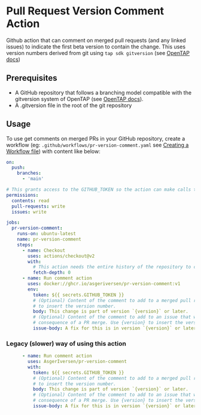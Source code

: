 # Pull Request Version Comment Action

Github action that can comment on merged pull requests (and any linked issues) to indicate the first beta version to contain the change. 
This uses version numbers derived from git using `tap sdk gitversion` (see [OpenTAP docs](https://doc.opentap.io/Developer%20Guide/Plugin%20Packaging%20and%20Versioning/#git-assisted-versioning))

## Prerequisites

* A GitHub repository that follows a branching model compatible with the gitversion system of OpenTAP (see [OpenTAP docs](https://doc.opentap.io/Developer%20Guide/Plugin%20Packaging%20and%20Versioning/#git-assisted-versioning)).
* A .gitversion file in the root of the git repository

## Usage

To use get comments on merged PRs in your GitHub repository, create a workflow (eg: `.github/workflows/pr-version-comment.yaml` see [Creating a Workflow file](https://help.github.com/en/articles/configuring-a-workflow#creating-a-workflow-file)) with content like below:


```yaml
on:
  push:
    branches:
      - 'main'

# This grants access to the GITHUB_TOKEN so the action can make calls to GitHub's rest API
permissions:
  contents: read
  pull-requests: write
  issues: write

jobs:
  pr-version-comment:
    runs-on: ubuntu-latest
    name: pr-version-comment
    steps:
      - name: Checkout
        uses: actions/checkout@v2
        with:
          # This action needs the entire history of the repository to calculate the version
          fetch-depth: 0
      - name: Run comment action
        uses: docker://ghcr.io/asgeriversen/pr-version-comment:v1
        env:
          token: ${{ secrets.GITHUB_TOKEN }}
          # (Optional) Content of the comment to add to a merged pull request. Use {version} 
          # to insert the version number.
          body: This change is part of version `{version}` or later.
          # (Optional) Content of the comment to add to an issue that was closed as a 
          # consequence of a PR merge. Use {version} to insert the version number.
          issue-body: A fix for this is in version `{version}` or later.
```

### Legacy (slower) way of using this action

```yaml
      - name: Run comment action
        uses: AsgerIversen/pr-version-comment
        with:
          token: ${{ secrets.GITHUB_TOKEN }}
          # (Optional) Content of the comment to add to a merged pull request. Use {version} 
          # to insert the version number.
          body: This change is part of version `{version}` or later.
          # (Optional) Content of the comment to add to an issue that was closed as a 
          # consequence of a PR merge. Use {version} to insert the version number.
          issue-body: A fix for this is in version `{version}` or later.
```
